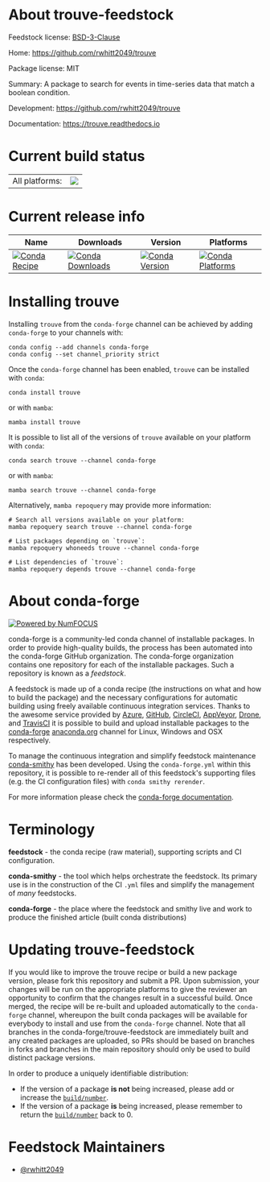 About trouve-feedstock
======================

Feedstock license: [BSD-3-Clause](https://github.com/conda-forge/trouve-feedstock/blob/main/LICENSE.txt)

Home: https://github.com/rwhitt2049/trouve

Package license: MIT

Summary: A package to search for events in time-series data that match a boolean condition.

Development: https://github.com/rwhitt2049/trouve

Documentation: https://trouve.readthedocs.io

Current build status
====================


<table><tr><td>All platforms:</td>
    <td>
      <a href="https://dev.azure.com/conda-forge/feedstock-builds/_build/latest?definitionId=5351&branchName=main">
        <img src="https://dev.azure.com/conda-forge/feedstock-builds/_apis/build/status/trouve-feedstock?branchName=main">
      </a>
    </td>
  </tr>
</table>

Current release info
====================

| Name | Downloads | Version | Platforms |
| --- | --- | --- | --- |
| [![Conda Recipe](https://img.shields.io/badge/recipe-trouve-green.svg)](https://anaconda.org/conda-forge/trouve) | [![Conda Downloads](https://img.shields.io/conda/dn/conda-forge/trouve.svg)](https://anaconda.org/conda-forge/trouve) | [![Conda Version](https://img.shields.io/conda/vn/conda-forge/trouve.svg)](https://anaconda.org/conda-forge/trouve) | [![Conda Platforms](https://img.shields.io/conda/pn/conda-forge/trouve.svg)](https://anaconda.org/conda-forge/trouve) |

Installing trouve
=================

Installing `trouve` from the `conda-forge` channel can be achieved by adding `conda-forge` to your channels with:

```
conda config --add channels conda-forge
conda config --set channel_priority strict
```

Once the `conda-forge` channel has been enabled, `trouve` can be installed with `conda`:

```
conda install trouve
```

or with `mamba`:

```
mamba install trouve
```

It is possible to list all of the versions of `trouve` available on your platform with `conda`:

```
conda search trouve --channel conda-forge
```

or with `mamba`:

```
mamba search trouve --channel conda-forge
```

Alternatively, `mamba repoquery` may provide more information:

```
# Search all versions available on your platform:
mamba repoquery search trouve --channel conda-forge

# List packages depending on `trouve`:
mamba repoquery whoneeds trouve --channel conda-forge

# List dependencies of `trouve`:
mamba repoquery depends trouve --channel conda-forge
```


About conda-forge
=================

[![Powered by
NumFOCUS](https://img.shields.io/badge/powered%20by-NumFOCUS-orange.svg?style=flat&colorA=E1523D&colorB=007D8A)](https://numfocus.org)

conda-forge is a community-led conda channel of installable packages.
In order to provide high-quality builds, the process has been automated into the
conda-forge GitHub organization. The conda-forge organization contains one repository
for each of the installable packages. Such a repository is known as a *feedstock*.

A feedstock is made up of a conda recipe (the instructions on what and how to build
the package) and the necessary configurations for automatic building using freely
available continuous integration services. Thanks to the awesome service provided by
[Azure](https://azure.microsoft.com/en-us/services/devops/), [GitHub](https://github.com/),
[CircleCI](https://circleci.com/), [AppVeyor](https://www.appveyor.com/),
[Drone](https://cloud.drone.io/welcome), and [TravisCI](https://travis-ci.com/)
it is possible to build and upload installable packages to the
[conda-forge](https://anaconda.org/conda-forge) [anaconda.org](https://anaconda.org/)
channel for Linux, Windows and OSX respectively.

To manage the continuous integration and simplify feedstock maintenance
[conda-smithy](https://github.com/conda-forge/conda-smithy) has been developed.
Using the ``conda-forge.yml`` within this repository, it is possible to re-render all of
this feedstock's supporting files (e.g. the CI configuration files) with ``conda smithy rerender``.

For more information please check the [conda-forge documentation](https://conda-forge.org/docs/).

Terminology
===========

**feedstock** - the conda recipe (raw material), supporting scripts and CI configuration.

**conda-smithy** - the tool which helps orchestrate the feedstock.
                   Its primary use is in the construction of the CI ``.yml`` files
                   and simplify the management of *many* feedstocks.

**conda-forge** - the place where the feedstock and smithy live and work to
                  produce the finished article (built conda distributions)


Updating trouve-feedstock
=========================

If you would like to improve the trouve recipe or build a new
package version, please fork this repository and submit a PR. Upon submission,
your changes will be run on the appropriate platforms to give the reviewer an
opportunity to confirm that the changes result in a successful build. Once
merged, the recipe will be re-built and uploaded automatically to the
`conda-forge` channel, whereupon the built conda packages will be available for
everybody to install and use from the `conda-forge` channel.
Note that all branches in the conda-forge/trouve-feedstock are
immediately built and any created packages are uploaded, so PRs should be based
on branches in forks and branches in the main repository should only be used to
build distinct package versions.

In order to produce a uniquely identifiable distribution:
 * If the version of a package **is not** being increased, please add or increase
   the [``build/number``](https://docs.conda.io/projects/conda-build/en/latest/resources/define-metadata.html#build-number-and-string).
 * If the version of a package **is** being increased, please remember to return
   the [``build/number``](https://docs.conda.io/projects/conda-build/en/latest/resources/define-metadata.html#build-number-and-string)
   back to 0.

Feedstock Maintainers
=====================

* [@rwhitt2049](https://github.com/rwhitt2049/)

